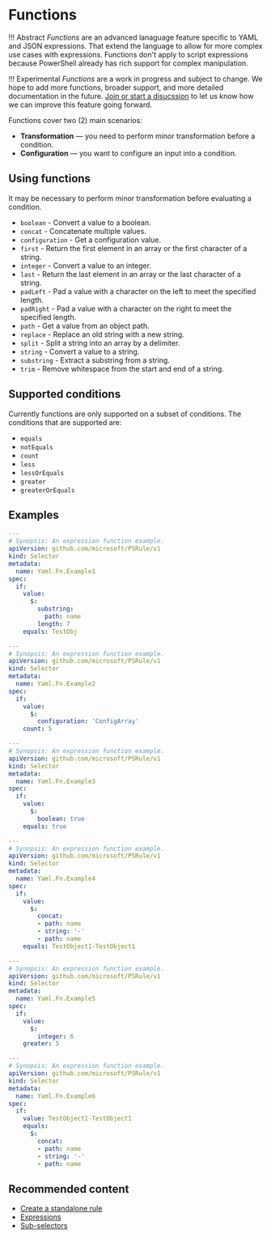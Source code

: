 # Functions

!!! Abstract
    _Functions_ are an advanced lanaguage feature specific to YAML and JSON expressions.
    That extend the language to allow for more complex use cases with expressions.
    Functions don't apply to script expressions because PowerShell already has rich support for complex manipulation.

!!! Experimental
    _Functions_ are a work in progress and subject to change.
    We hope to add more functions, broader support, and more detailed documentation in the future.
    [Join or start a disucssion][1] to let us know how we can improve this feature going forward.

  [1]: https://github.com/microsoft/PSRule/discussions

Functions cover two (2) main scenarios:

- **Transformation** &mdash; you need to perform minor transformation before a condition.
- **Configuration** &mdash; you want to configure an input into a condition.

## Using functions

It may be necessary to perform minor transformation before evaluating a condition.

- `boolean` - Convert a value to a boolean.
- `concat` - Concatenate multiple values.
- `configuration` - Get a configuration value.
- `first` - Return the first element in an array or the first character of a string.
- `integer` - Convert a value to an integer.
- `last` - Return the last element in an array or the last character of a string.
- `padLeft` - Pad a value with a character on the left to meet the specified length.
- `padRight` - Pad a value with a character on the right to meet the specified length.
- `path` - Get a value from an object path.
- `replace` - Replace an old string with a new string.
- `split` - Split a string into an array by a delimiter.
- `string` - Convert a value to a string.
- `substring` - Extract a substring from a string.
- `trim` - Remove whitespace from the start and end of a string.

## Supported conditions

Currently functions are only supported on a subset of conditions.
The conditions that are supported are:

- `equals`
- `notEquals`
- `count`
- `less`
- `lessOrEquals`
- `greater`
- `greaterOrEquals`

## Examples

```yaml title="YAML"
---
# Synopsis: An expression function example.
apiVersion: github.com/microsoft/PSRule/v1
kind: Selector
metadata:
  name: Yaml.Fn.Example1
spec:
  if:
    value:
      $:
        substring:
          path: name
        length: 7
    equals: TestObj

---
# Synopsis: An expression function example.
apiVersion: github.com/microsoft/PSRule/v1
kind: Selector
metadata:
  name: Yaml.Fn.Example2
spec:
  if:
    value:
      $:
        configuration: 'ConfigArray'
    count: 5

---
# Synopsis: An expression function example.
apiVersion: github.com/microsoft/PSRule/v1
kind: Selector
metadata:
  name: Yaml.Fn.Example3
spec:
  if:
    value:
      $:
        boolean: true
    equals: true

---
# Synopsis: An expression function example.
apiVersion: github.com/microsoft/PSRule/v1
kind: Selector
metadata:
  name: Yaml.Fn.Example4
spec:
  if:
    value:
      $:
        concat:
        - path: name
        - string: '-'
        - path: name
    equals: TestObject1-TestObject1

---
# Synopsis: An expression function example.
apiVersion: github.com/microsoft/PSRule/v1
kind: Selector
metadata:
  name: Yaml.Fn.Example5
spec:
  if:
    value:
      $:
        integer: 6
    greater: 5

---
# Synopsis: An expression function example.
apiVersion: github.com/microsoft/PSRule/v1
kind: Selector
metadata:
  name: Yaml.Fn.Example6
spec:
  if:
    value: TestObject1-TestObject1
    equals:
      $:
        concat:
        - path: name
        - string: '-'
        - path: name
```

## Recommended content

- [Create a standalone rule](../quickstart/standalone-rule.md)
- [Expressions](../concepts/PSRule/en-US/about_PSRule_Expressions.md)
- [Sub-selectors](sub-selectors.md)
